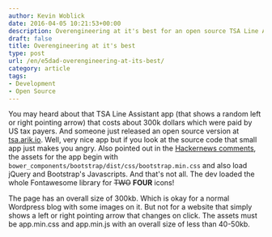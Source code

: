 ```yaml
---
author: Kevin Woblick
date: 2016-04-05 10:21:53+00:00
description: Overengineering at it's best for an open source TSA Line Assistant app
draft: false
title: Overengineering at it's best
type: post
url: /en/e5dad-overengineering-at-its-best/
category: article
tags:
- Development
- Open Source
---
```


You may heard about that TSA Line Assistant app (that shows a random left or right pointing arrow) that costs about 300k dollars which were paid by US tax payers. And someone just released an open source version at [tsa.arik.io](https://tsa.arik.io/). Well, very nice app but if you look at the source code that small app just makes you angry. Also pointed out in the [Hackernews comments](https://news.ycombinator.com/item?id=11426945), the assets for the app begin with `bower_components/bootstrap/dist/css/bootstrap.min.css` and also load jQuery and Bootstrap's Javascripts. And that's not all. The dev loaded the whole Fontawesome library for <del>TWO</del> **FOUR** icons!  

The page has an overall size of 300kb. Which is okay for a normal Wordpress blog with some images on it. But not for a website that simply shows a left or right pointing arrow that changes on click. The assets must be app.min.css and app.min.js with an overall size of less than 40-50kb.
